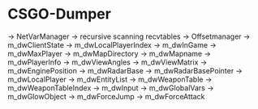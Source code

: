# CSGO-Dumper
-> NetVarManager
  -> recursive scanning recvtables
-> Offsetmanager
  -> m_dwClientState
  -> m_dwLocalPlayerIndex
  -> m_dwInGame
  -> m_dwMaxPlayer
  -> m_dwMapDirectory
  -> m_dwMapname
  -> m_dwPlayerInfo
  -> m_dwViewAngles
  -> m_dwViewMatrix
  -> m_dwEnginePosition
  -> m_dwRadarBase
  -> m_dwRadarBasePointer
  -> m_dwLocalPlayer
  -> m_dwEntityList
  -> m_dwWeaponTable
  -> m_dwWeaponTableIndex
  -> m_dwInput
  -> m_dwGlobalVars
  -> m_dwGlowObject
  -> m_dwForceJump
  -> m_dwForceAttack
 
